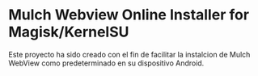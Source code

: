 # Mulch Webview Online Installer for Magisk/KernelSU

Este proyecto ha sido creado con el fin de facilitar la instalcion de Mulch WebView como predeterminado en su dispositivo Android.
